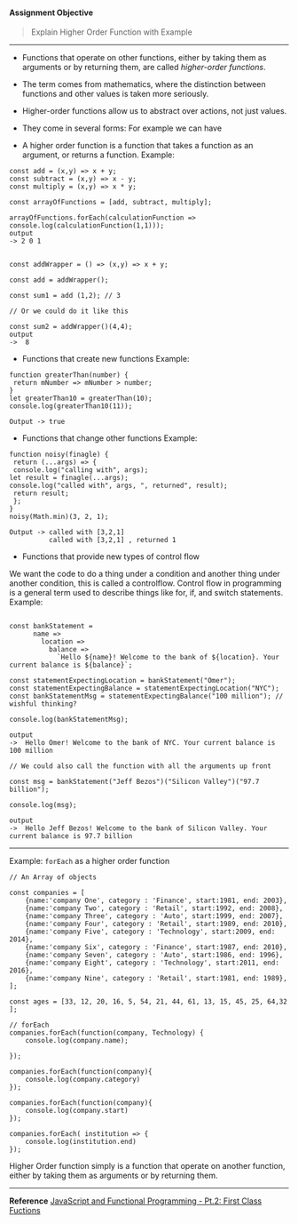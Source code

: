 #### Assignment Objective
>Explain Higher Order Function with Example
****

- Functions that operate on other functions, either by taking them as arguments
or by returning them, are called _higher-order functions_.
- The term comes from mathematics, where the distinction between functions and other values is taken more seriously.
- Higher-order functions allow us to abstract over actions, not just values.

- They come in several forms: For example we can have 

- A higher order function is a function that takes a function as an argument, or returns a function.
Example:

```
const add = (x,y) => x + y;
const subtract = (x,y) => x - y;
const multiply = (x,y) => x * y;

const arrayOfFunctions = [add, subtract, multiply];

arrayOfFunctions.forEach(calculationFunction => console.log(calculationFunction(1,1))); 
output
-> 2 0 1
```

```

const addWrapper = () => (x,y) => x + y;

const add = addWrapper();

const sum1 = add (1,2); // 3

// Or we could do it like this

const sum2 = addWrapper()(4,4); 
output
->  8
```

- Functions that create new functions
Example:

```
function greaterThan(number) {
 return mNumber => mNumber > number;
}
let greaterThan10 = greaterThan(10);
console.log(greaterThan10(11));

Output -> true
```

   - Functions that change other functions
Example:

```
function noisy(finagle) {
 return (...args) => {
 console.log("calling with", args);
let result = finagle(...args);
console.log("called with", args, ", returned", result);
 return result;
 };
}
noisy(Math.min)(3, 2, 1);

Output -> called with [3,2,1]
          called with [3,2,1] , returned 1
```

   - Functions that provide new types of control flow

We want the code to do a thing under a condition and another thing under another condition, this is called a controlflow. Control flow in programming is a general term used to describe things like for, if, and switch statements. 
Example:

```

const bankStatement =
      name =>
        location =>
          balance =>
            `Hello ${name}! Welcome to the bank of ${location}. Your current balance is ${balance}`;

const statementExpectingLocation = bankStatement("Omer");
const statementExpectingBalance = statementExpectingLocation("NYC");
const bankStatementMsg = statementExpectingBalance("100 million"); // wishful thinking?

console.log(bankStatementMsg); 

output
->  Hello Omer! Welcome to the bank of NYC. Your current balance is 100 million

// We could also call the function with all the arguments up front

const msg = bankStatement("Jeff Bezos")("Silicon Valley")("97.7 billion");

console.log(msg); 

output 
->  Hello Jeff Bezos! Welcome to the bank of Silicon Valley. Your current balance is 97.7 billion

```

****
Example: <code>forEach</code> as a higher order function
```
// An Array of objects

const companies = [
    {name:'company One', category : 'Finance', start:1981, end: 2003},
    {name:'company Two', category : 'Retail', start:1992, end: 2008},
    {name:'company Three', category : 'Auto', start:1999, end: 2007},
    {name:'company Four', category : 'Retail', start:1989, end: 2010},
    {name:'company Five', category : 'Technology', start:2009, end: 2014},
    {name:'company Six', category : 'Finance', start:1987, end: 2010},
    {name:'company Seven', category : 'Auto', start:1986, end: 1996},
    {name:'company Eight', category : 'Technology', start:2011, end: 2016},
    {name:'company Nine', category : 'Retail', start:1981, end: 1989},
];

const ages = [33, 12, 20, 16, 5, 54, 21, 44, 61, 13, 15, 45, 25, 64,32 ];

// forEach
companies.forEach(function(company, Technology) {
    console.log(company.name);
    
});

companies.forEach(function(company){
    console.log(company.category)
});

companies.forEach(function(company){
    console.log(company.start)
});

companies.forEach( institution => {
    console.log(institution.end)
});
```

Higher Order function simply is a function that operate on another function, either by taking them as arguments or by returning them.

****
**Reference**
[JavaScript and Functional Programming - Pt.2: First Class Fuctions](https://medium.com/hackernoon/javascript-and-functional-programming-pt-2-first-class-functions-4437a1aec217)